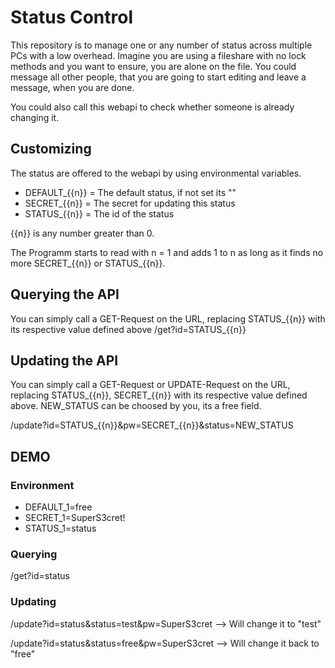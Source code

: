 # Status Control

This repository is to manage one or any number of status across multiple PCs with a low overhead.
Imagine you are using a fileshare with no lock methods and you want to ensure, you are alone on the file.
You could message all other people, that you are going to start editing and leave a message, when you are done.

You could also call this webapi to check whether someone is already changing it.

## Customizing

The status are offered to the webapi by using environmental variables.
- DEFAULT_{{n}} = The default status, if not set its ""
- SECRET_{{n}} = The secret for updating this status
- STATUS_{{n}} = The id of the status

{{n}} is any number greater than 0.

The Programm starts to read with n = 1 and adds 1 to n as long as it finds no more SECRET_{{n}} or STATUS_{{n}}.

## Querying the API

You can simply call a GET-Request on the URL, replacing STATUS_{{n}} with its respective value defined above
/get?id=STATUS_{{n}}

## Updating the API
You can simply call a GET-Request or UPDATE-Request on the URL, replacing STATUS_{{n}}, SECRET_{{n}} with its respective value defined above.
NEW_STATUS can be choosed by you, its a free field.

/update?id=STATUS_{{n}}&pw=SECRET_{{n}}&status=NEW_STATUS

## DEMO

### Environment

- DEFAULT_1=free
- SECRET_1=SuperS3cret!
- STATUS_1=status

### Querying

/get?id=status

### Updating

/update?id=status&status=test&pw=SuperS3cret --> Will change it to "test"

/update?id=status&status=free&pw=SuperS3cret --> Will change it back to "free"

